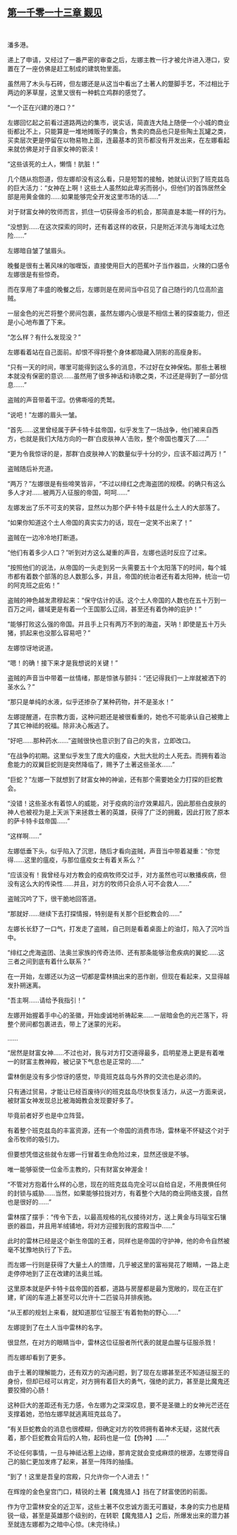 ## [第一千零一十三章 觐见](https://www.xxbiquge.com/11_11222/9043248.html)
﻿

  潘多港。

  递上了申请，又经过了一番严密的审查之后，左娜主教一行才被允许进入港口，安置在了一座仿佛是赶工制成的建筑物里面。

  虽然用了木头与石砖，但左娜还是从这当中看出了土著人的蹩脚手艺，不过相比于两边的茅草屋，这里又很有一种鹤立鸡群的感觉了。

  “一个正在兴建的港口？”

  左娜回忆起之前看过道路两边的集市，说实话，简直连大陆上随便一个小城的商业街都比不上，只能算是一堆地摊贩子的集合，售卖的商品也只是些陶土瓦罐之类，买卖层次更是停留在以物易物上面，连最基本的货币都没有开发出来，在左娜看起来就仿佛是对于自家女神的亵渎！

  “这些该死的土人，懒惰！肮脏！”

  几个随从抱怨道，但左娜却没有这么看，只是短暂的接触，她就认识到了班克兹岛的巨大活力：“女神在上啊！这些土人虽然如此卑劣而弱小，但他们的首饰居然全部是用黄金做的……如果能够完全开发这里市场的话……”

  对于财富女神的牧师而言，抓住一切获得金币的机会，那简直是本能一样的行为。

  “没想到……在这次探索的同时，还有着这样的收获，只是附近洋流与海域太过危险……”

  左娜暗自皱了皱眉头。

  晚餐是很有土著风味的咖喱饭，直接使用巨大的芭蕉叶子当作器皿，火辣的口感令左娜很是有些惊奇。

  而在享用了丰盛的晚餐之后，左娜则是在房间当中召见了自己随行的几位高阶盗贼。

  一层金色的光芒将整个房间包裹，虽然左娜内心很是不相信土著的探查能力，但还是小心地布置了下来。

  “怎么样？有什么发现没？”

  左娜看着站在自己面前。却恨不得将整个身体都隐藏入阴影的高瘦身影。

  “只有一天的时间，哪里可能得到这么多的消息，不过好在女神保佑。那些土著根本就没有保密的意识……虽然用了很多神话和诗歌之类，不过还是得到了一部分信息……”

  盗贼的声音带着干涩。仿佛嘶哑的秃鹫。

  “说吧！”左娜的眉头一皱。

  “首先……这里曾经属于萨卡特卡兹帝国，似乎发生了一场战争，他们被来自西方，也就是我们大陆方向的一群‘白皮肤神人’击败，整个帝国也覆灭了……”

  “更为令我惊讶的是，那群‘白皮肤神人’的数量似乎十分的少，应该不超过两万！”

  盗贼随后补充道。

  “两万？”左娜很是有些啼笑皆非，“不过以绯红之虎海盗团的规模。的确只有这么多人才对……被两万人征服的帝国，呵呵……”

  左娜发出了乐不可支的笑容，显然以为那个萨卡特卡兹是什么土人的大部落了。

  “如果你知道这个土人帝国的真实实力的话，现在一定笑不出来了！”

  盗贼在一边冷冷地打断道。

  “他们有着多少人口？”听到对方这么凝重的声音，左娜也适时反应了过来。

  “按照他们的说法，从帝国的一头走到另一头需要五十个太阳落下的时间，每个城市都有着数个部落的总人数那么多，并且，帝国的统治者还有着太阳神，统治一切的阿克班之庇佑！”

  盗贼的神色越发肃穆起来：“保守估计的话。这个土人帝国的人数也在五十万到一百万之间，疆域更是有着一个王国那么辽阔，甚至还有着伪神的庇护！”

  “能够打败这么强的帝国。并且手上只有两万不到的海盗，天呐！即使是五十万头猪，抓起来也没那么容易吧？”

  左娜惊讶地说道。

  “嗯！的确！接下来才是我想说的关键！”

  盗贼的声音当中带着一丝情绪，那是惊骇与颤抖：“还记得我们一上岸就被洒下的圣水么？”

  “那只是单纯的水液，似乎还掺杂了某种药物，并不是圣水！”

  左娜提醒道，在宗教方面，这种问题还是被很看重的，她也不可能承认自己被撒上了其它神祗的祝福。除非决心叛逃了。

  “好吧……那种药水……”盗贼很快也意识到了自己的失言，立即改口。

  “在战争的初期。这里似乎发生了庞大的瘟疫，大批大批的土人死去。而拥有着治愈能力的双翼巨蛇则是突然降临了，赐予了土著这些圣水……”

  “巨蛇？”左娜一下就想到了财富女神的神谕，还有那个需要她全力打探的巨蛇教会。

  “没错！这些圣水有着惊人的威能，对于疫病的治疗效果超凡，因此那些白皮肤的神人也被视为是上天派下来拯救土著的英雄，获得了广泛的拥戴，因此打败了原本的萨卡特卡兹帝国……”

  “这样啊……”

  左娜低垂下头，似乎陷入了沉思，随后才看向盗贼，声音当中带着凝重：“你觉得……这里的瘟疫，与那位瘟疫女士有着关系么？”

  “应该没有！我曾经与对方教会的疫病牧师交过手，对方虽然也可以散播疾病，但没有这么大的传染性……并且，对方的牧师只会杀人可不会救人……”

  盗贼沉吟了下，很干脆地回答道。

  “那就好……继续下去打探情报，特别是有关那个巨蛇教会的……”

  左娜长长舒了一口气，打发走了盗贼，自己则是看着桌面上的油灯，陷入了沉吟当中。

  “绯红之虎海盗团、法奥兰家族的传奇法师、还有那条能够治愈疾病的翼蛇……这三者之间到底有着什么联系？”

  在一开始，左娜还以为这一切都是雷林搞出来的恶作剧，但现在看起来，又显得越发扑朔迷离。

  “吾主啊……请给予我指引！”

  左娜开始握着手中心的圣徽，开始虔诚地祈祷起来……一层暗金色的光芒落下，将整个房间都包裹进去，带上了迷蒙的光彩。

  ……

  “居然是财富女神……不过也对，我与对方打交道得最多，启明星港上更是有着唯一的财富主教神殿，被记录下气息也是正常的……”

  雷林倒是没有多少惊讶的感觉，毕竟班克兹岛与外界的交流也是必须的。

  只有通过贸易，才能让已经百废待兴的班克兹岛尽快恢复活力，从这一方面来说，被财富女神发现总比被海姆教会发现要好多了。

  毕竟前者好歹也是中立阵营。

  有着整个班克兹岛的丰富资源，还有一个帝国的消费市场，雷林毫不怀疑这个对于金币牧师的吸引力。

  但要想凭借这些就令左娜一行冒着生命危险过来，显然还很是不够。

  唯一能够驱使一位金币主教的，只有财富女神渥金！

  “不管对方抱着什么样的心思，现在的班克兹岛完全可以自给自足，不用畏惧任何的封锁与威胁……当然，如果能够拉拢对方，有着整个大陆的商业网络支援，自然也是很好的……”

  雷林摆了摆手：“传令下去，以最高规格的礼仪接待对方，送上黄金与玛瑙宝石镶嵌的器皿，并且用羊绒铺地，将对方迎接到我的宫殿当中……”

  此时的雷林已经是这个新生帝国的王者，同样也是帝国的守护神，他的命令自然被毫不犹豫地执行了下去。

  而左娜一行则是获得了大量土人的馈赠，几乎被这里的富裕晃花了眼睛，一路上走走停停地到了正在改建的法奥兰城。

  这里原本就是萨卡特卡兹帝国的首都，道路与房屋都是最为宽敞的，现在正在扩建，旷阔的车道上甚至可以允许十二匹骏马并排疾驰。

  “从王都的规划上来看，就知道那位‘征服王’有着勃勃的野心……”

  左娜提到了在土人当中雷林的名字。

  很显然，在对方的眼睛当中，雷林这位征服者所代表的就是血腥与征服杀戮！

  而左娜却看到了更多。

  由于土著的理解能力，还有双方的沟通问题，到了现在左娜甚至还不知道征服王的身份，但却已经可以肯定，对方拥有着巨大的勇气，强绝的武力，甚至是比魔鬼还要狡猾的心肠！

  这种巨大的差距还有无力感，令左娜为之深深叹息，要不是圣徽上的女神光芒还在支撑着她，恐怕左娜早就逃离班克兹岛了。

  “有关巨蛇教会的消息也很模糊，但确定对方的牧师拥有着神术无疑，这就代表着，那个巨蛇教会背后的人物，起码也是一位【伪神】……”

  不论任何事情，一旦与神祗沾惹上边缘，那肯定就会变成麻烦的根源，左娜觉得自己的脑仁更加发疼了起来，甚至一阵阵的抽搐。

  “到了！这里是吾皇的宫殿，只允许你一个人进去！”

  在辉煌的金色皇宫门口，精锐的土著【魔鬼猎人】挡在了财富使团的前面。

  作为守卫雷林安全的近卫军，这些土著不仅忠诚方面无可置疑，本身的实力也是精锐一级，甚至是英雄那个级别的，在转职【魔鬼猎人】之后，所爆发出来的潜力甚至就连左娜都为之暗中心惊。(未完待续。)

  

